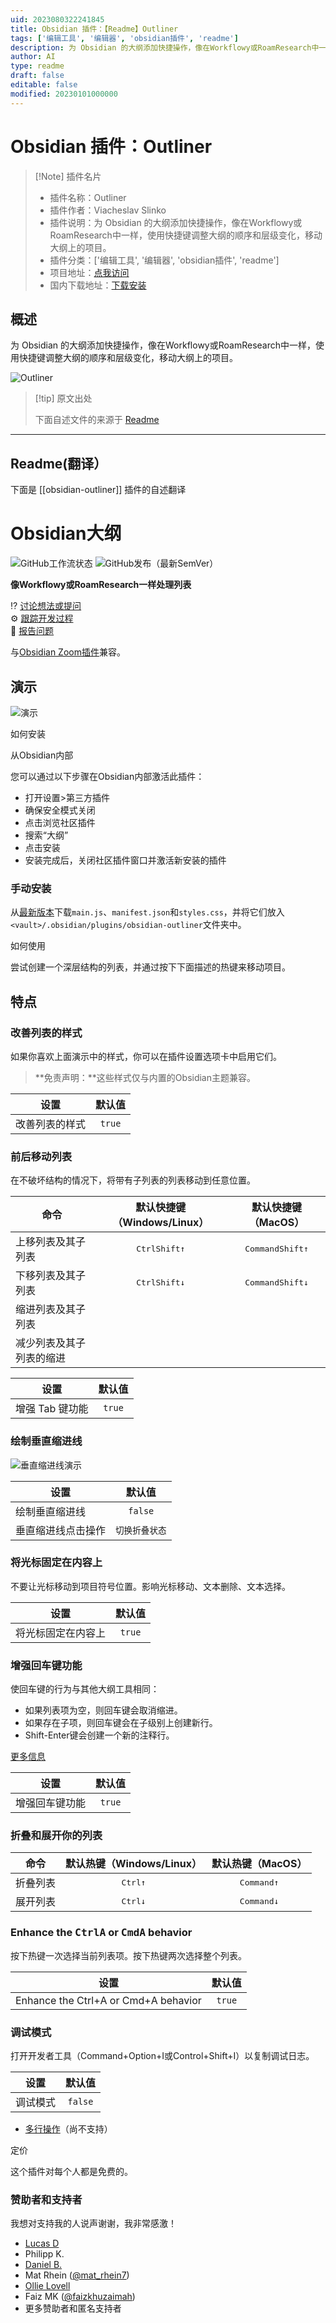 ```yaml
---
uid: 2023080322241845
title: Obsidian 插件：【Readme】Outliner
tags: ['编辑工具', '编辑器', 'obsidian插件', 'readme']
description: 为 Obsidian 的大纲添加快捷操作，像在Workflowy或RoamResearch中一样，使用快捷键调整大纲的顺序和层级变化，移动大纲上的项目。
author: AI
type: readme
draft: false
editable: false
modified: 20230101000000
---
```


# Obsidian 插件：Outliner

> [!Note] 插件名片
> - 插件名称：Outliner
> - 插件作者：Viacheslav Slinko
> - 插件说明：为 Obsidian 的大纲添加快捷操作，像在Workflowy或RoamResearch中一样，使用快捷键调整大纲的顺序和层级变化，移动大纲上的项目。
> - 插件分类：['编辑工具', '编辑器', 'obsidian插件', 'readme']
> - 项目地址：[点我访问](https://github.com/vslinko/obsidian-outliner)
> - 国内下载地址：[下载安装](https://pkmer.cn/products/plugin/pluginMarket/?obsidian-outliner)

## 概述

为 Obsidian 的大纲添加快捷操作，像在Workflowy或RoamResearch中一样，使用快捷键调整大纲的顺序和层级变化，移动大纲上的项目。

![Outliner](https://cdn.pkmer.cn/covers/obsidian-outliner.gif!pkmer)

> [!tip] 原文出处
> 
>下面自述文件的来源于 [Readme](https://ghproxy.net/https://raw.githubusercontent.com/vslinko/obsidian-outliner/main/README.md)
> 

---

## Readme(翻译）

下面是 [[obsidian-outliner]] 插件的自述翻译


# Obsidian大纲

![GitHub工作流状态](https://img.shields.io/github/workflow/status/vslinko/obsidian-outliner/Release?logo=github&style=for-the-badge)
![GitHub发布（最新SemVer）](https://img.shields.io/github/v/release/vslinko/obsidian-outliner?style=for-the-badge&sort=semver)

**像Workflowy或RoamResearch一样处理列表**

⁉️ [讨论想法或提问](https://github.com/vslinko/obsidian-outliner/discussions)<br>
⚙️ [跟踪开发过程](https://github.com/users/vslinko/projects/3/views/1)<br>
🐛 [报告问题](https://github.com/vslinko/obsidian-outliner/issues)

与[Obsidian Zoom插件](https://github.com/vslinko/obsidian-zoom)兼容。

## 演示

![演示](https://raw.githubusercontent.com/vslinko/obsidian-outliner/main/demo.gif)

如何安装

从Obsidian内部

您可以通过以下步骤在Obsidian内部激活此插件：

- 打开设置>第三方插件
- 确保安全模式关闭
- 点击浏览社区插件
- 搜索“大纲”
- 点击安装
- 安装完成后，关闭社区插件窗口并激活新安装的插件

### 手动安装

从[最新版本](https://github.com/vslinko/obsidian-outliner/releases/latest)下载`main.js`、`manifest.json`和`styles.css`，并将它们放入`<vault>/.obsidian/plugins/obsidian-outliner`文件夹中。

如何使用

尝试创建一个深层结构的列表，并通过按下下面描述的热键来移动项目。

## 特点

### 改善列表的样式

如果你喜欢上面演示中的样式，你可以在插件设置选项卡中启用它们。

> **免责声明：**这些样式仅与内置的Obsidian主题兼容。

| 设置                           | 默认值 |
| ----------------------------- | :----: |
| 改善列表的样式 | `true` |

### 前后移动列表

在不破坏结构的情况下，将带有子列表的列表移动到任意位置。

| 命令                         |       默认快捷键（Windows/Linux）       |             默认快捷键（MacOS）             |
| --------------------------- | :------------------------------------: | :--------------------------------------: |
| 上移列表及其子列表           | <kbd>Ctrl</kbd><kbd>Shift</kbd><kbd>↑</kbd> | <kbd>Command</kbd><kbd>Shift</kbd><kbd>↑</kbd> |
| 下移列表及其子列表           | <kbd>Ctrl</kbd><kbd>Shift</kbd><kbd>↓</kbd> | <kbd>Command</kbd><kbd>Shift</kbd><kbd>↓</kbd> |
| 缩进列表及其子列表           |                                        |                                          |
| 减少列表及其子列表的缩进     |                                        |                                          |

| 设置               | 默认值 |
| ----------------- | :----: |
| 增强 Tab 键功能 | `true` |

### 绘制垂直缩进线

![垂直缩进线演示](https://raw.githubusercontent.com/vslinko/obsidian-outliner/main/demo2.gif)

| 设置                                   | 默认值           |
| -------------------------------------- | :--------------: |
| 绘制垂直缩进线                         |     `false`      |
| 垂直缩进线点击操作                     | `切换折叠状态`   |

### 将光标固定在内容上

不要让光标移动到项目符号位置。影响光标移动、文本删除、文本选择。

| 设置                           | 默认值  |
| ------------------------------ | :----: |
| 将光标固定在内容上 | `true` |

### 增强回车键功能

使回车键的行为与其他大纲工具相同：

- 如果列表项为空，则回车键会取消缩进。
- 如果存在子项，则回车键会在子级别上创建新行。
- Shift-Enter键会创建一个新的注释行。

[更多信息](https://github.com/vslinko/obsidian-outliner/discussions/98#discussioncomment-649514)

| 设置                   | 默认值  |
| --------------------- | :----: |
| 增强回车键功能         | `true` |

### 折叠和展开你的列表

| 命令           | 默认热键（Windows/Linux） | 默认热键（MacOS） |
| --------------- | :----------------------------: | :----------------------------: |
| 折叠列表   |  <kbd>Ctrl</kbd><kbd>↑</kbd>   | <kbd>Command</kbd><kbd>↑</kbd> |
| 展开列表 |  <kbd>Ctrl</kbd><kbd>↓</kbd>   | <kbd>Command</kbd><kbd>↓</kbd> |

### Enhance the <kbd>Ctrl</kbd><kbd>A</kbd> or <kbd>Cmd</kbd><kbd>A</kbd> behavior

按下热键一次选择当前列表项。按下热键两次选择整个列表。

| 设置                                 | 默认值        |
| ------------------------------------ | :-----------: |
| Enhance the Ctrl+A or Cmd+A behavior |    `true`     |

### 调试模式

打开开发者工具（Command+Option+I或Control+Shift+I）以复制调试日志。

| 设置       | 默认值  |
| ---------- | :----: |
| 调试模式   | `false` |

- [多行操作](https://github.com/vslinko/obsidian-outliner/issues/3)（尚不支持）

定价

这个插件对每个人都是免费的。

### 赞助者和支持者

我想对支持我的人说声谢谢，我非常感激！

- [Lucas D](https://twitter.com/lucasdreier)
- Philipp K.
- [Daniel B.](https://github.com/danieltomasz)
- Mat Rhein ([@mat_rhein7](http://twitter.com/mat_rhein7))
- [Ollie Lovell](https://www.ollielovell.com/)
- Faiz MK ([@faizkhuzaimah](https://twitter.com/faizkhuzaimah))
- 更多赞助者和匿名支持者



